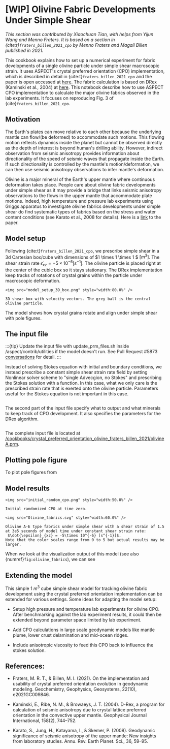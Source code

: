# [WIP] Olivine Fabric Developments Under Simple Shear

*This section was contributed by Xiaochuan Tian, with helps from Yijun Wang and Menno Fraters. It is
based on a section in {cite:t}`fraters_billen_2021_cpo`
by Menno Fraters and Magali Billen published in 2021.*

This cookbook explains how to set up a numerical experiment for fabric
developments of a single olivine particle under simple shear macroscopic strain.
It uses ASPECT's
crystal preferred orientation (CPO) implementation, which is described in detail in
{cite:t}`fraters_billen_2021_cpo` and the paper is open accessed at
[here](https://agupubs.onlinelibrary.wiley.com/doi/full/10.1029/2021GC009846).
The fabric calculation is based on DRex (Kaminski et al., 2004) at
[here](https://academic.oup.com/gji/article/158/2/744/2013756).
This notebook describe how to use ASPECT CPO implementation to calculate the major
olivine fabrics observed in the lab experiments. It focuses on reproducing Fig. 3
of {cite}`fraters_billen_2021_cpo`.

## Motivation
The Earth's plates can move relative to each other because the underlying mantle
can flow/(be deformed) to accommodate such motions.
This flowing motion reflects dynamics inside the planet but cannot be observed directly
as the depth of interest is beyond human's drilling ability. However, indirect observation
from seismic anisotropy provides information about directionality of the speed of seismic
waves that propagate inside the Earth. If such directionality is controlled by
the mantle's motion/deformation, we can then use seismic anisotropy observations
to infer mantle's deformation.

Olivine is a major mineral of the Earth's upper mantle where continuous deformation
takes place. People care about olivine fabric developments under simple shear as it may
provide a bridge that links seismic anisotropy observations to the
flows in the upper mantle that accommodate plate motions. Indeed, high temperature and
pressure lab experiments using Griggs apparatus to investigate olivine fabrics developments
under simple shear do find systematic types of fabrics based on the stress and water content conditions
(see Karato et al., 2008 for details). Here is a
[link](https://doi.org/10.1146/annurev.earth.36.031207.124120) to the paper.

## Model setup

Following {cite:t}`fraters_billen_2021_cpo`, we prescribe simple shear in a 3d Cartesian box/cube
with dimensions of $1 \times 1 \times 1 $ $[m^3]$. The shear strain rate
$\dot{\epsilon}_{xz} = -5\times 10^{-6} [s^{-1}]$. The olivine particle is placed
right at the center of the cubic box so it stays stationary. The DRex implementation
keep tracks of rotations of crystal grains within the particle under macroscopic deformation.

```{figure-md} fig:model_setup_3D_box
<img src="model_setup_3D_box.png" style="width:80.0%" />

3D shear box with velocity vectors. The grey ball is the central olivine particle.
```

The model shows how crystal grains rotate and align under simple shear with pole figures.

## The input file

:::{tip}
Update the input file with update_prm_files.sh inside
/aspect/contrib/utilities if the model doesn't run.
See Pull Request #5873
[conversations](https://github.com/geodynamics/aspect/pull/5873#issuecomment-2167145176) for detail.
:::

Instead of solving Stokes equation with initial and boundary conditions, we instead prescribe
a constant simple shear strain rate field by setting Nonlinear solver scheme to
"single Advecgion, no Stokes" and
prescribing the Stokes solution with a function. In this case, what we only care is the
prescribed strain rate that is exerted onto the olivine particle. Parameters useful for the Stokes
equation is not important in this case.

```{literalinclude} prescribe_stokes.part.prm
```

The second part of the input file specify what to output and what minerals to keep track of
CPO development. It also specifies the parameters for the DRex algorithm.

```{literalinclude} cpo.part.prm
```

The complete input file is located at
[/cookbooks/crystal_preferred_orientation_olivine_fraters_billen_2021/olivineA.prm](https://www.github.com/geodynamics/aspect/blob/main/cookbooks/crystal_preferred_orientation_olivine_fraters_billen_2021/olivineA.prm).

## Plotting pole figure
To plot pole figures from

## Model results
```{figure-md} fig:initCPO
<img src="initial_random_cpo.png" style="width:50.0%" />

Initial randomized CPO at time zero.
```

```{figure-md} fig:olivine_fabrics
<img src="Olivine_fabrics.svg" style="width:60.0%" />

Olivine A-E type fabrics under simple shear with a shear strain of 1.5
at 3e5 seconds of model time under constant shear strain rate:
 $\dot{\epsilon}_{xz} = -5\times 10^{-6} [s^{-1}]$.
Note that the color scales range from 0 to 5 but actual results may be larger.
```

When we look at the visualization output of this model (see also
{numref}`fig:olivine_fabrics`), we can see



## Extending the model

This simple 1 $m^{3}$ cube simple shear model for tracking olivine fabric development using
the crystal preferred orientation implementation can be extended for various settings.
Some ideas for adapting the model setup:

-   Setup high pressure and temperature lab experiments for olivine CPO.
    After benchmarking against the lab experiment results, it could then be
    extended beyond parameter space limited by lab experiment.

-   Add CPO calculations in large scale geodynamic models like mantle plume,
    lower crust delamination and mid-ocean ridges.

-   Include anisotropic viscosity to feed this CPO back to influence the stokes solution.

## References:
- Fraters, M. R. T., & Billen, M. I. (2021).
On the implementation and usability of crystal preferred orientation evolution in geodynamic modeling. Geochemistry, Geophysics, Geosystems, 22(10), e2021GC009846.

- Kaminski, E., Ribe, N. M., & Browaeys, J. T. (2004).
D-Rex, a program for calculation of seismic anisotropy due to crystal lattice preferred orientation in the convective upper mantle. Geophysical Journal International, 158(2), 744–752.

- Karato, S., Jung, H., Katayama, I., & Skemer, P. (2008).
Geodynamic significance of seismic anisotropy of the upper mantle: New insights from laboratory studies. Annu. Rev. Earth Planet. Sci., 36, 59–95.
